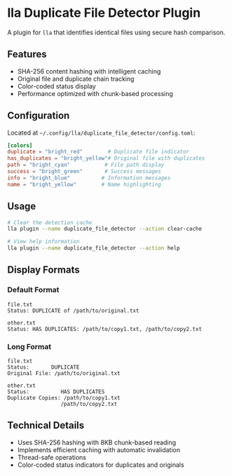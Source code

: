 # lla Duplicate File Detector Plugin

A plugin for `lla` that identifies identical files using secure hash comparison.

## Features

- SHA-256 content hashing with intelligent caching
- Original file and duplicate chain tracking
- Color-coded status display
- Performance optimized with chunk-based processing

## Configuration

Located at `~/.config/lla/duplicate_file_detector/config.toml`:

```toml
[colors]
duplicate = "bright_red"        # Duplicate file indicator
has_duplicates = "bright_yellow"# Original file with duplicates
path = "bright_cyan"           # File path display
success = "bright_green"       # Success messages
info = "bright_blue"          # Information messages
name = "bright_yellow"        # Name highlighting
```

## Usage

```bash
# Clear the detection cache
lla plugin --name duplicate_file_detector --action clear-cache

# View help information
lla plugin --name duplicate_file_detector --action help
```

## Display Formats

### Default Format

```
file.txt
Status: DUPLICATE of /path/to/original.txt

other.txt
Status: HAS DUPLICATES: /path/to/copy1.txt, /path/to/copy2.txt
```

### Long Format

```
file.txt
Status:       DUPLICATE
Original File: /path/to/original.txt

other.txt
Status:          HAS DUPLICATES
Duplicate Copies: /path/to/copy1.txt
                 /path/to/copy2.txt
```

## Technical Details

- Uses SHA-256 hashing with 8KB chunk-based reading
- Implements efficient caching with automatic invalidation
- Thread-safe operations
- Color-coded status indicators for duplicates and originals
